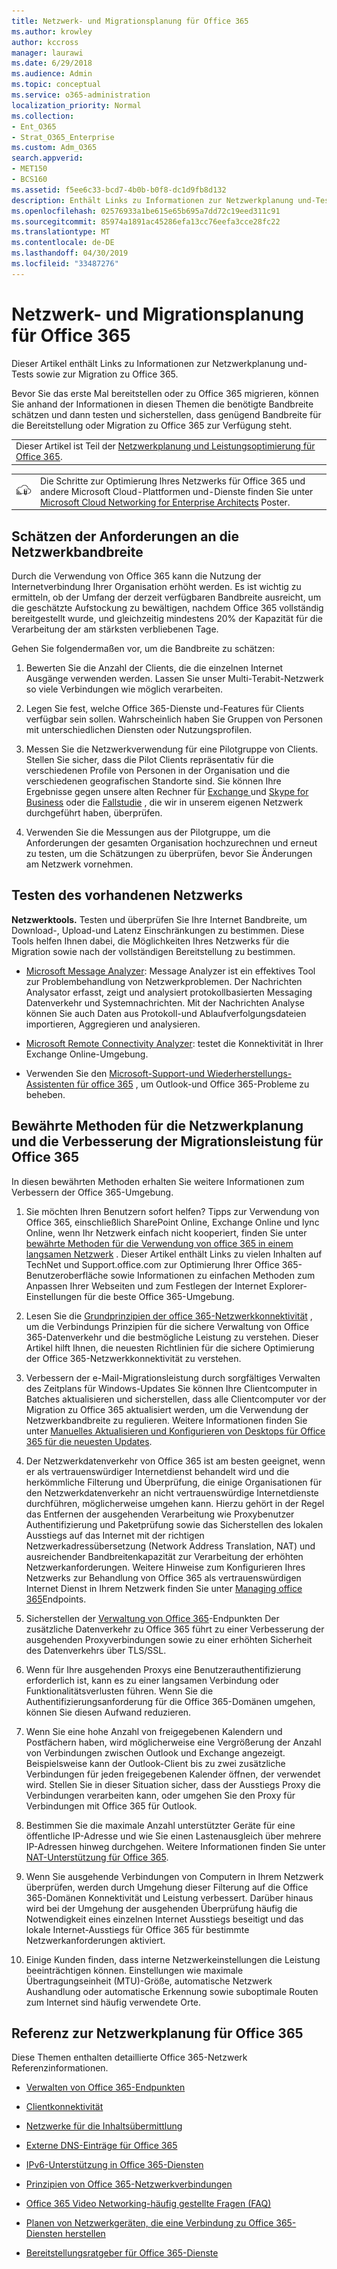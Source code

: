 ```yaml
---
title: Netzwerk- und Migrationsplanung für Office 365
ms.author: krowley
author: kccross
manager: laurawi
ms.date: 6/29/2018
ms.audience: Admin
ms.topic: conceptual
ms.service: o365-administration
localization_priority: Normal
ms.collection:
- Ent_O365
- Strat_O365_Enterprise
ms.custom: Adm_O365
search.appverid:
- MET150
- BCS160
ms.assetid: f5ee6c33-bcd7-4b0b-b0f8-dc1d9fb8d132
description: Enthält Links zu Informationen zur Netzwerkplanung und-Tests sowie zur Migration zu Office 365.
ms.openlocfilehash: 02576933a1be615e65b695a7dd72c19eed311c91
ms.sourcegitcommit: 85974a1891ac45286efa13cc76eefa3cce28fc22
ms.translationtype: MT
ms.contentlocale: de-DE
ms.lasthandoff: 04/30/2019
ms.locfileid: "33487276"
---
```

# <a name="network-and-migration-planning-for-office-365"></a>Netzwerk- und Migrationsplanung für Office 365

Dieser Artikel enthält Links zu Informationen zur Netzwerkplanung und-Tests sowie zur Migration zu Office 365.
  
Bevor Sie das erste Mal bereitstellen oder zu Office 365 migrieren, können Sie anhand der Informationen in diesen Themen die benötigte Bandbreite schätzen und dann testen und sicherstellen, dass genügend Bandbreite für die Bereitstellung oder Migration zu Office 365 zur Verfügung steht.

||
|:-----|
| Dieser Artikel ist Teil der [Netzwerkplanung und Leistungsoptimierung für Office 365](https://aka.ms/tune).|

|||
|:-----|:-----|
|![Weitere Informationen finden Sie unter Microsoft Cloud Networking for Enterprise Architects Poster](media/3094be9f-2407-4fa5-896d-aa66ef7b9bb9.png)|Die Schritte zur Optimierung Ihres Netzwerks für Office 365 und andere Microsoft Cloud-Plattformen und-Dienste finden Sie unter [Microsoft Cloud Networking for Enterprise Architects](https://aka.ms/cloudarchnetworking) Poster. |
   
## <a name="estimate-network-bandwidth-requirements"></a>Schätzen der Anforderungen an die Netzwerkbandbreite
<a name="EstimateBandwidthRequirements"> </a>

Durch die Verwendung von Office 365 kann die Nutzung der Internetverbindung Ihrer Organisation erhöht werden. Es ist wichtig zu ermitteln, ob der Umfang der derzeit verfügbaren Bandbreite ausreicht, um die geschätzte Aufstockung zu bewältigen, nachdem Office 365 vollständig bereitgestellt wurde, und gleichzeitig mindestens 20% der Kapazität für die Verarbeitung der am stärksten verbliebenen Tage.
  
Gehen Sie folgendermaßen vor, um die Bandbreite zu schätzen:
  
1. Bewerten Sie die Anzahl der Clients, die die einzelnen Internet Ausgänge verwenden werden. Lassen Sie unser Multi-Terabit-Netzwerk so viele Verbindungen wie möglich verarbeiten. 
    
2. Legen Sie fest, welche Office 365-Dienste und-Features für Clients verfügbar sein sollen. Wahrscheinlich haben Sie Gruppen von Personen mit unterschiedlichen Diensten oder Nutzungsprofilen.
    
3. Messen Sie die Netzwerkverwendung für eine Pilotgruppe von Clients. Stellen Sie sicher, dass die Pilot Clients repräsentativ für die verschiedenen Profile von Personen in der Organisation und die verschiedenen geografischen Standorte sind. Sie können Ihre Ergebnisse gegen unsere alten Rechner für [Exchange ](https://go.microsoft.com/fwlink/p/?LinkId=321550)und [Skype for Business](https://go.microsoft.com/fwlink/p/?LinkId=321551) oder die [Fallstudie](https://www.microsoft.com/itshowcase/Article/Content/631/Optimizing-network-performance-for-Microsoft-Office-365) , die wir in unserem eigenen Netzwerk durchgeführt haben, überprüfen. 
    
4. Verwenden Sie die Messungen aus der Pilotgruppe, um die Anforderungen der gesamten Organisation hochzurechnen und erneut zu testen, um die Schätzungen zu überprüfen, bevor Sie Änderungen am Netzwerk vornehmen.
    
## <a name="test-your-existing-network"></a>Testen des vorhandenen Netzwerks
<a name="calculators"> </a>

 **Netzwerktools.** Testen und überprüfen Sie Ihre Internet Bandbreite, um Download-, Upload-und Latenz Einschränkungen zu bestimmen. Diese Tools helfen Ihnen dabei, die Möglichkeiten Ihres Netzwerks für die Migration sowie nach der vollständigen Bereitstellung zu bestimmen. 
  
- [Microsoft Message Analyzer](https://technet.microsoft.com/library/jj649776.aspx): Message Analyzer ist ein effektives Tool zur Problembehandlung von Netzwerkproblemen. Der Nachrichten Analysator erfasst, zeigt und analysiert protokollbasierten Messaging Datenverkehr und Systemnachrichten. Mit der Nachrichten Analyse können Sie auch Daten aus Protokoll-und Ablaufverfolgungsdateien importieren, Aggregieren und analysieren.
    
- [Microsoft Remote Connectivity Analyzer](https://go.microsoft.com/fwlink/p/?LinkId=517243): testet die Konnektivität in Ihrer Exchange Online-Umgebung.
    
- Verwenden Sie den [Microsoft-Support-und Wiederherstellungs-Assistenten für office 365](https://diagnostics.office.com/#/Download?env=SOC) , um Outlook-und Office 365-Probleme zu beheben. 
    
## <a name="best-practices-for-network-planning-and-improving-migration-performance-for-office-365"></a>Bewährte Methoden für die Netzwerkplanung und die Verbesserung der Migrationsleistung für Office 365
<a name="BestPractices"> </a>

In diesen bewährten Methoden erhalten Sie weitere Informationen zum Verbessern der Office 365-Umgebung.
  
1. Sie möchten Ihren Benutzern sofort helfen? Tipps zur Verwendung von Office 365, einschließlich SharePoint Online, Exchange Online und lync Online, wenn Ihr Netzwerk einfach nicht kooperiert, finden Sie unter [bewährte Methoden für die Verwendung von office 365 in einem langsamen Netzwerk](https://support.office.com/article/fd16c8d2-4799-4c39-8fd7-045f06640166) . Dieser Artikel enthält Links zu vielen Inhalten auf TechNet und Support.office.com zur Optimierung Ihrer Office 365-Benutzeroberfläche sowie Informationen zu einfachen Methoden zum Anpassen Ihrer Webseiten und zum Festlegen der Internet Explorer-Einstellungen für die beste Office 365-Umgebung. 
    
2. Lesen Sie die [Grundprinzipien der office 365-Netzwerkkonnektivität](https://aka.ms/o365networkingprinciples) , um die Verbindungs Prinzipien für die sichere Verwaltung von Office 365-Datenverkehr und die bestmögliche Leistung zu verstehen. Dieser Artikel hilft Ihnen, die neuesten Richtlinien für die sichere Optimierung der Office 365-Netzwerkkonnektivität zu verstehen. 
    
3. Verbessern der e-Mail-Migrationsleistung durch sorgfältiges Verwalten des Zeitplans für Windows-Updates Sie können Ihre Clientcomputer in Batches aktualisieren und sicherstellen, dass alle Clientcomputer vor der Migration zu Office 365 aktualisiert werden, um die Verwendung der Netzwerkbandbreite zu regulieren. Weitere Informationen finden Sie unter [Manuelles Aktualisieren und Konfigurieren von Desktops für Office 365 für die neuesten Updates](https://support.microsoft.com/gp/office-2013-365-update).
    
4. Der Netzwerkdatenverkehr von Office 365 ist am besten geeignet, wenn er als vertrauenswürdiger Internetdienst behandelt wird und die herkömmliche Filterung und Überprüfung, die einige Organisationen für den Netzwerkdatenverkehr an nicht vertrauenswürdige Internetdienste durchführen, möglicherweise umgehen kann. Hierzu gehört in der Regel das Entfernen der ausgehenden Verarbeitung wie Proxybenutzer Authentifizierung und Paketprüfung sowie das Sicherstellen des lokalen Ausstiegs auf das Internet mit der richtigen Netzwerkadressübersetzung (Network Address Translation, NAT) und ausreichender Bandbreitenkapazität zur Verarbeitung der erhöhten Netzwerkanforderungen. Weitere Hinweise zum Konfigurieren Ihres Netzwerks zur Behandlung von Office 365 als vertrauenswürdigen Internet Dienst in Ihrem Netzwerk finden Sie unter [Managing office 365](https://support.office.com/article/99cab9d4-ef59-4207-9f2b-3728eb46bf9a)Endpoints.
    
1. Sicherstellen der [Verwaltung von Office 365](https://support.office.com/article/99cab9d4-ef59-4207-9f2b-3728eb46bf9a)-Endpunkten Der zusätzliche Datenverkehr zu Office 365 führt zu einer Verbesserung der ausgehenden Proxyverbindungen sowie zu einer erhöhten Sicherheit des Datenverkehrs über TLS/SSL.
    
2. Wenn für Ihre ausgehenden Proxys eine Benutzerauthentifizierung erforderlich ist, kann es zu einer langsamen Verbindung oder Funktionalitätsverlusten führen. Wenn Sie die Authentifizierungsanforderung für die Office 365-Domänen umgehen, können Sie diesen Aufwand reduzieren.
    
3. Wenn Sie eine hohe Anzahl von freigegebenen Kalendern und Postfächern haben, wird möglicherweise eine Vergrößerung der Anzahl von Verbindungen zwischen Outlook und Exchange angezeigt. Beispielsweise kann der Outlook-Client bis zu zwei zusätzliche Verbindungen für jeden freigegebenen Kalender öffnen, der verwendet wird. Stellen Sie in dieser Situation sicher, dass der Ausstiegs Proxy die Verbindungen verarbeiten kann, oder umgehen Sie den Proxy für Verbindungen mit Office 365 für Outlook.
    
4. Bestimmen Sie die maximale Anzahl unterstützter Geräte für eine öffentliche IP-Adresse und wie Sie einen Lastenausgleich über mehrere IP-Adressen hinweg durchgehen. Weitere Informationen finden Sie unter [NAT-Unterstützung für Office 365](nat-support-with-office-365.md).
    
5. Wenn Sie ausgehende Verbindungen von Computern in Ihrem Netzwerk überprüfen, werden durch Umgehung dieser Filterung auf die Office 365-Domänen Konnektivität und Leistung verbessert. Darüber hinaus wird bei der Umgehung der ausgehenden Überprüfung häufig die Notwendigkeit eines einzelnen Internet Ausstiegs beseitigt und das lokale Internet-Ausstiegs für Office 365 für bestimmte Netzwerkanforderungen aktiviert.
    
6. Einige Kunden finden, dass interne Netzwerkeinstellungen die Leistung beeinträchtigen können. Einstellungen wie maximale Übertragungseinheit (MTU)-Größe, automatische Netzwerk Aushandlung oder automatische Erkennung sowie suboptimale Routen zum Internet sind häufig verwendete Orte.
    
## <a name="network-planning-reference-for-office-365"></a>Referenz zur Netzwerkplanung für Office 365
<a name="NetReference"> </a>

Diese Themen enthalten detaillierte Office 365-Netzwerk Referenzinformationen.
  
- [Verwalten von Office 365-Endpunkten](https://support.office.com/article/99cab9d4-ef59-4207-9f2b-3728eb46bf9a)
    
- [Clientkonnektivität](client-connectivity.md)
    
- [Netzwerke für die Inhaltsübermittlung](content-delivery-networks.md)
    
- [Externe DNS-Einträge für Office 365](external-domain-name-system-records.md)
    
- [IPv6-Unterstützung in Office 365-Diensten](ipv6-support.md)
    
- [Prinzipien von Office 365-Netzwerkverbindungen](https://aka.ms/o365networkingprinciples)
    
- [Office 365 Video Networking-häufig gestellte Fragen (FAQ)](office-365-video-networking-faq.md)
    
- [Planen von Netzwerkgeräten, die eine Verbindung zu Office 365-Diensten herstellen](plan-for-network-devices.md)
    
- [Bereitstellungsratgeber für Office 365-Dienste](deployment-advisors-for-office-365.md)
    

